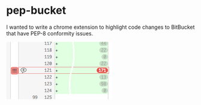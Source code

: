 pep-bucket
==========

I wanted to write a chrome extension to highlight code changes to BitBucket that
have PEP-8 conformity issues. 

![BitBucket showing additions](https://raw.githubusercontent.com/randonia/pep-bucket/screenshots/character_counts.png)
